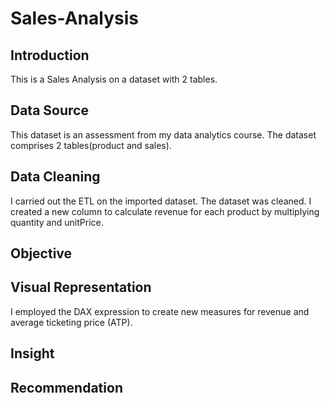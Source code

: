 # Sales-Analysis

## Introduction
This is a Sales Analysis on a dataset with 2 tables.

## Data Source
This dataset is an assessment from my data analytics course. The dataset comprises 2 tables(product and sales).

## Data Cleaning 
I carried out the ETL on the imported dataset. The dataset was cleaned. I created a new column to calculate revenue for each product by multiplying quantity and unitPrice. 

## Objective



## Visual Representation
I employed the DAX expression to create new measures for revenue and average ticketing price (ATP).










## Insight





## Recommendation







